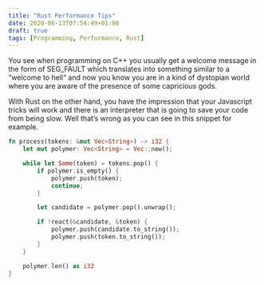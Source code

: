 ```yaml
---
title: "Rust Performance Tips"
date: 2020-06-13T07:54:49+01:00
draft: true
tags: [Programming, Performance, Rust]
---
```



You see when programming on C++ you usually get a welcome message in the form of SEG_FAULT which translates into something similar to a “welcome to hell“ and now you know you are in a kind of dystopian world where you are aware of the presence of some capricious gods. 

With Rust on the other hand, you have the impression that your Javascript tricks will work and there is an interpreter that is going to save your code from being slow. Well that’s wrong as you can see in this snippet for example.


```rust
fn process(tokens: &mut Vec<String>) -> i32 {
    let mut polymer: Vec<String> = Vec::new();

    while let Some(token) = tokens.pop() {
        if polymer.is_empty() {
            polymer.push(token);
            continue;
        }

        let candidate = polymer.pop().unwrap();

        if !react(&candidate, &token) {
            polymer.push(candidate.to_string());
            polymer.push(token.to_string());
        }
    }

    polymer.len() as i32
}
```